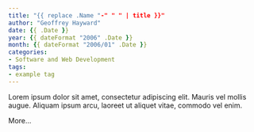 ```yaml
---
title: "{{ replace .Name "-" " " | title }}"
author: "Geoffrey Hayward"
date: {{ .Date }}
year: {{ dateFormat "2006" .Date }}
month: {{ dateFormat "2006/01" .Date }}
categories:
- Software and Web Development
tags:
- example tag
---
```

Lorem ipsum dolor sit amet, consectetur adipiscing elit. Mauris vel mollis augue. Aliquam ipsum arcu, laoreet ut aliquet vitae, commodo vel enim.
<!-- more -->
More...
